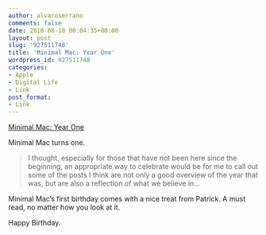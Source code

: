 ```yaml
---
author: alvaroserrano
comments: false
date: 2010-08-10 00:04:35+00:00
layout: post
slug: '927511748'
title: 'Minimal Mac: Year One'
wordpress_id: 927511748
categories:
- Apple
- Digital Life
- Link
post_format:
- Link
---
```


[Minimal Mac: Year One](http://minimalmac.com/post/927145531/year-one)

Minimal Mac turns one.


<blockquote>I thought, especially for those that have not been here since the  beginning, an appropriate way to celebrate would be for me to call out  some of the posts I think are not only a good overview of the year that  was, but are also a reflection of what we believe in…</blockquote>


Minimal Mac’s first birthday comes with a nice treat from Patrick. A must read, no matter how you look at it.

Happy Birthday.

